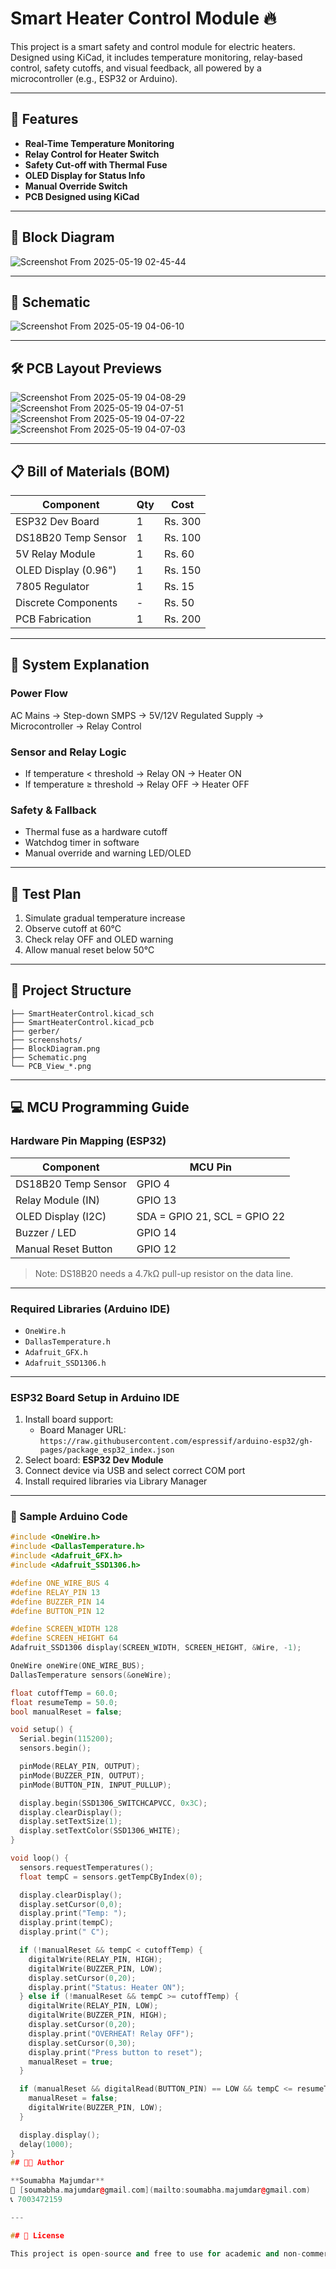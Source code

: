 
# Smart Heater Control Module 🔥

This project is a smart safety and control module for electric heaters. Designed using KiCad, it includes temperature monitoring, relay-based control, safety cutoffs, and visual feedback, all powered by a microcontroller (e.g., ESP32 or Arduino).

---

## 🧩 Features

- **Real-Time Temperature Monitoring**
- **Relay Control for Heater Switch**
- **Safety Cut-off with Thermal Fuse**
- **OLED Display for Status Info**
- **Manual Override Switch**
- **PCB Designed using KiCad**

---

## 📐 Block Diagram
![Screenshot From 2025-05-19 02-45-44](https://github.com/user-attachments/assets/d3b5a882-02a3-451c-8951-0a6824dc8734)



---

## 🧪 Schematic

![Screenshot From 2025-05-19 04-06-10](https://github.com/user-attachments/assets/b756d44a-97ae-42f4-aee9-229b998851e7)


---

## 🛠️ PCB Layout Previews
![Screenshot From 2025-05-19 04-08-29](https://github.com/user-attachments/assets/c04f8c2c-1d04-4698-a80e-f60cbcee7fe1)
![Screenshot From 2025-05-19 04-07-51](https://github.com/user-attachments/assets/0d296524-fcb0-4bc2-b380-bd6ff490481c)
![Screenshot From 2025-05-19 04-07-22](https://github.com/user-attachments/assets/da25d9b0-3ef0-4b68-84b6-f995406cad7d)
![Screenshot From 2025-05-19 04-07-03](https://github.com/user-attachments/assets/23b37ba7-8d0b-4983-8964-1885ee26aa7d)



---

## 📋 Bill of Materials (BOM)

| Component             | Qty | Cost     |
|-----------------------|-----|----------|
| ESP32 Dev Board       | 1   | Rs. 300  |
| DS18B20 Temp Sensor   | 1   | Rs. 100  |
| 5V Relay Module       | 1   | Rs. 60   |
| OLED Display (0.96")  | 1   | Rs. 150  |
| 7805 Regulator        | 1   | Rs. 15   |
| Discrete Components   | -   | Rs. 50   |
| PCB Fabrication       | 1   | Rs. 200  |

---

## 🔌 System Explanation

### Power Flow
AC Mains → Step-down SMPS → 5V/12V Regulated Supply → Microcontroller → Relay Control

### Sensor and Relay Logic
- If temperature < threshold → Relay ON → Heater ON  
- If temperature ≥ threshold → Relay OFF → Heater OFF  

### Safety & Fallback
- Thermal fuse as a hardware cutoff  
- Watchdog timer in software  
- Manual override and warning LED/OLED  

---

## 🧪 Test Plan

1. Simulate gradual temperature increase
2. Observe cutoff at 60°C
3. Check relay OFF and OLED warning
4. Allow manual reset below 50°C

---

## 📁 Project Structure

```
├── SmartHeaterControl.kicad_sch
├── SmartHeaterControl.kicad_pcb
├── gerber/
├── screenshots/
├── BlockDiagram.png
├── Schematic.png
└── PCB_View_*.png
```

---
## 💻 MCU Programming Guide

### Hardware Pin Mapping (ESP32)

| Component             | MCU Pin          |
|----------------------|------------------|
| DS18B20 Temp Sensor  | GPIO 4           |
| Relay Module (IN)    | GPIO 13          |
| OLED Display (I2C)   | SDA = GPIO 21, SCL = GPIO 22 |
| Buzzer / LED         | GPIO 14          |
| Manual Reset Button  | GPIO 12          |

> Note: DS18B20 needs a 4.7kΩ pull-up resistor on the data line.

---

### Required Libraries (Arduino IDE)

- `OneWire.h`
- `DallasTemperature.h`
- `Adafruit_GFX.h`
- `Adafruit_SSD1306.h`

---

### ESP32 Board Setup in Arduino IDE

1. Install board support:
   - Board Manager URL:  
     `https://raw.githubusercontent.com/espressif/arduino-esp32/gh-pages/package_esp32_index.json`
2. Select board: **ESP32 Dev Module**
3. Connect device via USB and select correct COM port
4. Install required libraries via Library Manager

---

### 🔌 Sample Arduino Code

```cpp
#include <OneWire.h>
#include <DallasTemperature.h>
#include <Adafruit_GFX.h>
#include <Adafruit_SSD1306.h>

#define ONE_WIRE_BUS 4
#define RELAY_PIN 13
#define BUZZER_PIN 14
#define BUTTON_PIN 12

#define SCREEN_WIDTH 128
#define SCREEN_HEIGHT 64
Adafruit_SSD1306 display(SCREEN_WIDTH, SCREEN_HEIGHT, &Wire, -1);

OneWire oneWire(ONE_WIRE_BUS);
DallasTemperature sensors(&oneWire);

float cutoffTemp = 60.0;
float resumeTemp = 50.0;
bool manualReset = false;

void setup() {
  Serial.begin(115200);
  sensors.begin();

  pinMode(RELAY_PIN, OUTPUT);
  pinMode(BUZZER_PIN, OUTPUT);
  pinMode(BUTTON_PIN, INPUT_PULLUP);

  display.begin(SSD1306_SWITCHCAPVCC, 0x3C);
  display.clearDisplay();
  display.setTextSize(1);
  display.setTextColor(SSD1306_WHITE);
}

void loop() {
  sensors.requestTemperatures();
  float tempC = sensors.getTempCByIndex(0);

  display.clearDisplay();
  display.setCursor(0,0);
  display.print("Temp: ");
  display.print(tempC);
  display.print(" C");

  if (!manualReset && tempC < cutoffTemp) {
    digitalWrite(RELAY_PIN, HIGH);
    digitalWrite(BUZZER_PIN, LOW);
    display.setCursor(0,20);
    display.print("Status: Heater ON");
  } else if (!manualReset && tempC >= cutoffTemp) {
    digitalWrite(RELAY_PIN, LOW);
    digitalWrite(BUZZER_PIN, HIGH);
    display.setCursor(0,20);
    display.print("OVERHEAT! Relay OFF");
    display.setCursor(0,30);
    display.print("Press button to reset");
    manualReset = true;
  }

  if (manualReset && digitalRead(BUTTON_PIN) == LOW && tempC <= resumeTemp) {
    manualReset = false;
    digitalWrite(BUZZER_PIN, LOW);
  }

  display.display();
  delay(1000);
}
## 👨‍💻 Author

**Soumabha Majumdar**  
📧 [soumabha.majumdar@gmail.com](mailto:soumabha.majumdar@gmail.com)  
📞 7003472159

---

## 📜 License

This project is open-source and free to use for academic and non-commercial purposes.
